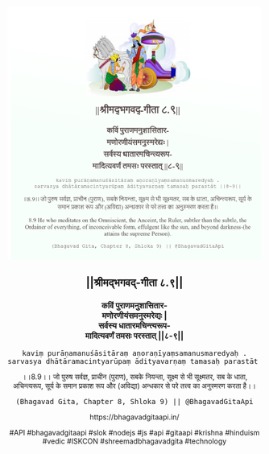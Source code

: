 <img src="../../asset/BG_8_9.png"/>
<center><h2>||श्रीमद्‍भगवद्‍-गीता ८.९||</h2>
<h3>कविं पुराणमनुशासितार-<br/>मणोरणीयंसमनुस्मरेद्यः |<br/>सर्वस्य धातारमचिन्त्यरूप-<br/>मादित्यवर्णं तमसः परस्तात् ||८-९||</h3>
<pre>kaviṃ purāṇamanuśāsitāraṃ aṇoraṇīyaṃsamanusmaredyaḥ .<br/>sarvasya dhātāramacintyarūpaṃ ādityavarṇaṃ tamasaḥ parastāt ||8-9||</pre>
<p>।।8.9।। जो पुरुष सर्वज्ञ, प्राचीन (पुराण), सबके नियन्ता, सूक्ष्म से भी सूक्ष्मतर, सब के धाता, अचिन्त्यरूप, सूर्य के समान प्रकाश रूप और (अविद्या) अन्धकार से परे तत्त्व का अनुस्मरण करता है।।</p>
<pre>(Bhagavad Gita, Chapter 8, Shloka 9) || @BhagavadGitaApi</pre><p>https://bhagavadgitaapi.in/</p><p>#API #bhagavadgitaapi #slok #nodejs #js #api #gitaapi #krishna #hinduism #vedic #ISKCON #shreemadbhagavadgita #technology</p></center>